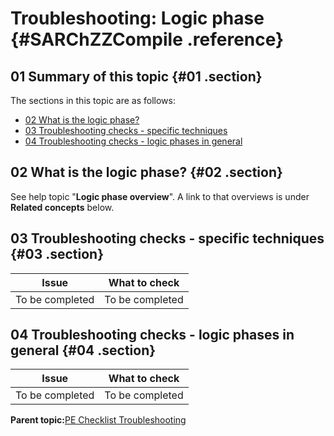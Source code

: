 # Troubleshooting: Logic phase {#SARChZZCompile .reference}

## 01 Summary of this topic {#01 .section}

The sections in this topic are as follows:

-   [02 What is the logic phase?](#02)
-   [03 Troubleshooting checks - specific techniques](#03)
-   [04 Troubleshooting checks - logic phases in general](#04)

## 02 What is the logic phase? {#02 .section}

See help topic "**Logic phase overview**". A link to that overviews is under **Related concepts** below.

## 03 Troubleshooting checks - specific techniques {#03 .section}

|Issue|What to check|
|-----|-------------|
|To be completed|To be completed|

## 04 Troubleshooting checks - logic phases in general {#04 .section}

|Issue|What to check|
|-----|-------------|
|To be completed|To be completed|

**Parent topic:**[PE Checklist Troubleshooting](../html/AAR905PMChecklistTr.md)

